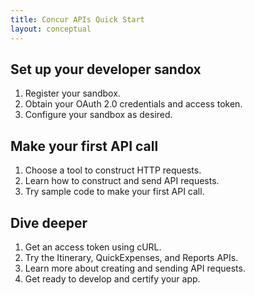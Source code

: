 ```yaml
---
title: Concur APIs Quick Start
layout: conceptual
---
```


## Set up your developer sandox

1. Register your sandbox.
2. Obtain your OAuth 2.0 credentials and access token.
3. Configure your sandbox as desired.

## Make your first API call

1. Choose a tool to construct HTTP requests.
2. Learn how to construct and send API requests.
3. Try sample code to make your first API call.

## Dive deeper

1. Get an access token using cURL.
2. Try the Itinerary, QuickExpenses, and Reports APIs.
3. Learn more about creating and sending API requests.
4. Get ready to develop and certify your app.
